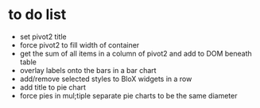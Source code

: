 # to do list

- set pivot2 title
- force pivot2 to fill width of container
- get the sum of all items in a column of pivot2 and add to DOM beneath table
- overlay labels onto the bars in a bar chart
- add/remove selected styles to BloX widgets in a row
- add title to pie chart
- force pies in mul;tiple separate pie charts to be the same diameter
